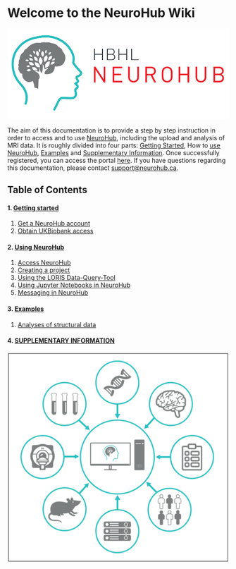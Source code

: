 # **Welcome to the NeuroHub Wiki**

![](img/logo-neurohub.png)

The aim of this documentation is to provide a step by step instruction in order to access and to use [NeuroHub](https://neurohub.ca/), including the upload and analysis of MRI data. 
It is roughly divided into four parts: [Getting Started](1.0.Getting-started), How to [use NeuroHub](2.1.Access-NeuroHub), [Examples](3.0.Examples) and [Supplementary Information](4.0.Supplementary-Information). 
Once successfully registered, you can access the portal [here](https://portal.neurohub.ca).
If you have questions regarding this documentation, please contact support@neurohub.ca.


## Table of Contents
#### 1. [Getting started](1.0.Getting-started)
  1. [Get a NeuroHub account](1.1.Get-a-NeuroHub-account)
  1. [Obtain UKBiobank access](1.2.UKBiobank-Access-Request)

#### 2. [Using NeuroHub](2.0.Using-NeuroHub)
  1. [Access NeuroHub](2.1.Access-NeuroHub)
  2. [Creating a project](2.2.Creating-a-project)
  3. [Using the LORIS Data-Query-Tool](2.3.Using-the-LORIS-Data-Query-Tool-(DQT))
  4. [Using Jupyter Notebooks in NeuroHub](2.4.Jupyter-Notebooks)
  5. [Messaging in NeuroHub](2.5.Messaging)

#### 3. [Examples](3.0.Examples)
  1. [Analyses of structural data](3.1.Example-1-Analyses-of-structural-data)


#### 4. [SUPPLEMENTARY INFORMATION](4.0.Supplementary-Information)

![](img/neurohub_cr_ov.png)
